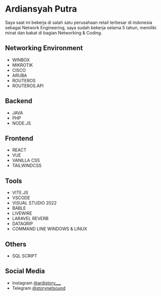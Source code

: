 # Ardiansyah Putra

Saya saat ini bekerja di salah satu perusahaan retail terbesar di indonesia sebagai Network Engineering, saya sudah bekerja selama 5 tahun, memiliki minat dan bakat di bagian Networking & Coding.

## Networking Environment

- WINBOX
- MIKROTIK
- CISCO
- ARUBA
- ROUTEROS
- ROUTEROS.API

## Backend

- JAVA
- PHP
- NODE.JS

## Frontend

- REACT
- VUE
- VANILLA CSS
- TAILWINDCSS

## Tools

- VITE.JS
- VSCODE
- VISUAL STUDIO 2022
- BABLE
- LIVEWIRE
- LARAVEL REVERB
- DATAGRIP
- COMMAND LINE WINDOWS & LINUX

## Others

- SQL SCRIPT

## Social Media

- Instagram [@ardistory___](https://www.instagram.com/ardistory___)
- Telegram [@storynetsound](https://t.me/storynetsound)

